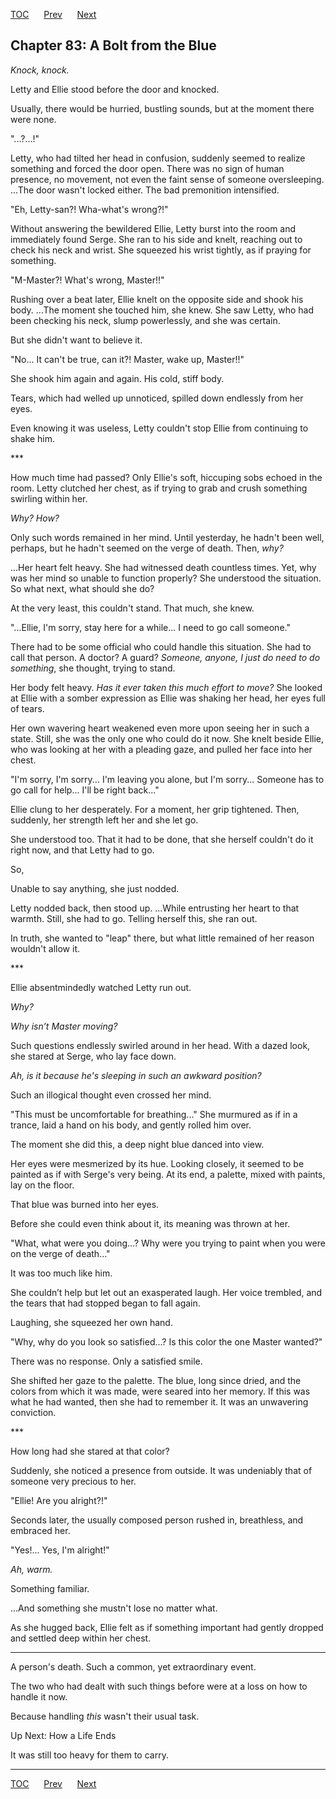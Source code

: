[TOC](../readme.md)&nbsp;&nbsp;&nbsp;&nbsp;&nbsp;&nbsp;[Prev](index_split_058.md)&nbsp;&nbsp;&nbsp;&nbsp;&nbsp;&nbsp;[Next](index_split_060.md)



## Chapter 83: A Bolt from the Blue

*Knock, knock.*

Letty and Ellie stood before the door and knocked.

Usually, there would be hurried, bustling sounds, but at the moment
there were none.

"...?...!"

Letty, who had tilted her head in confusion, suddenly seemed to realize
something and forced the door open. There was no sign of human presence,
no movement, not even the faint sense of someone oversleeping. ...The
door wasn't locked either. The bad premonition intensified.

"Eh, Letty-san?! Wha-what's wrong?!"

Without answering the bewildered Ellie, Letty burst into the room and
immediately found Serge. She ran to his side and knelt, reaching out to
check his neck and wrist. She squeezed his wrist tightly, as if praying
for something.

"M-Master?! What's wrong, Master!!"

Rushing over a beat later, Ellie knelt on the opposite side and shook
his body. ...The moment she touched him, she knew. She saw Letty, who
had been checking his neck, slump powerlessly, and she was certain.

But she didn't want to believe it.

"No... It can't be true, can it?! Master, wake up, Master!!"

She shook him again and again. His cold, stiff body.

Tears, which had welled up unnoticed, spilled down endlessly from her
eyes.

Even knowing it was useless, Letty couldn't stop Ellie from continuing
to shake him.

\*\*\*

How much time had passed? Only Ellie's soft, hiccuping sobs echoed in
the room. Letty clutched her chest, as if trying to grab and crush
something swirling within her.

*Why? How?*

Only such words remained in her mind. Until yesterday, he hadn't been
well, perhaps, but he hadn't seemed on the verge of death. Then, *why?*

...Her heart felt heavy. She had witnessed death countless times. Yet,
why was her mind so unable to function properly? She understood the
situation. So what next, what should she do?

At the very least, this couldn't stand. That much, she knew.

"...Ellie, I'm sorry, stay here for a while... I need to go call
someone."

There had to be some official who could handle this situation. She had
to call that person. A doctor? A guard? *Someone, anyone, I just do need
to do something*, she thought, trying to stand.

Her body felt heavy. *Has it ever taken this much effort to move?* She
looked at Ellie with a somber expression as Ellie was shaking her head,
her eyes full of tears.

Her own wavering heart weakened even more upon seeing her in such a
state. Still, she was the only one who could do it now. She knelt beside
Ellie, who was looking at her with a pleading gaze, and pulled her face
into her chest.

"I'm sorry, I'm sorry... I'm leaving you alone, but I'm sorry... Someone
has to go call for help... I'll be right back..."

Ellie clung to her desperately. For a moment, her grip tightened. Then,
suddenly, her strength left her and she let go.

She understood too. That it had to be done, that she herself couldn't do
it right now, and that Letty had to go.

So,

Unable to say anything, she just nodded.

Letty nodded back, then stood up. ...While entrusting her heart to that
warmth. Still, she had to go. Telling herself this, she ran out.

In truth, she wanted to "leap" there, but what little remained of her
reason wouldn't allow it.

\*\*\*

Ellie absentmindedly watched Letty run out.

*Why?*

*Why isn’t Master moving?*

Such questions endlessly swirled around in her head. With a dazed look,
she stared at Serge, who lay face down.

*Ah, is it because he's sleeping in such an awkward position?*

Such an illogical thought even crossed her mind.

"This must be uncomfortable for breathing..." She murmured as if in a
trance, laid a hand on his body, and gently rolled him over.

The moment she did this, a deep night blue danced into view.

Her eyes were mesmerized by its hue. Looking closely, it seemed to be
painted as if with Serge's very being. At its end, a palette, mixed with
paints, lay on the floor.

That blue was burned into her eyes.

Before she could even think about it, its meaning was thrown at her.

"What, what were you doing...? Why were you trying to paint when you
were on the verge of death…"

It was too much like him.

She couldn’t help but let out an exasperated laugh. Her voice trembled,
and the tears that had stopped began to fall again.

Laughing, she squeezed her own hand.

"Why, why do you look so satisfied...? Is this color the one Master
wanted?"

There was no response. Only a satisfied smile.

She shifted her gaze to the palette. The blue, long since dried, and the
colors from which it was made, were seared into her memory. If this was
what he had wanted, then she had to remember it. It was an unwavering
conviction.

\*\*\*

How long had she stared at that color?

Suddenly, she noticed a presence from outside. It was undeniably that of
someone very precious to her.

"Ellie! Are you alright?!"

Seconds later, the usually composed person rushed in, breathless, and
embraced her.

"Yes!... Yes, I'm alright!"

*Ah, warm.*

Something familiar.

...And something she mustn't lose no matter what.

As she hugged back, Ellie felt as if something important had gently
dropped and settled deep within her chest.

------------------------------------------------------------------------

A person's death. Such a common, yet extraordinary event.

The two who had dealt with such things before were at a loss on how to
handle it now.

Because handling *this* wasn't their usual task.

Up Next: How a Life Ends

It was still too heavy for them to carry.


---
[TOC](../readme.md)&nbsp;&nbsp;&nbsp;&nbsp;&nbsp;&nbsp;[Prev](index_split_058.md)&nbsp;&nbsp;&nbsp;&nbsp;&nbsp;&nbsp;[Next](index_split_060.md)

